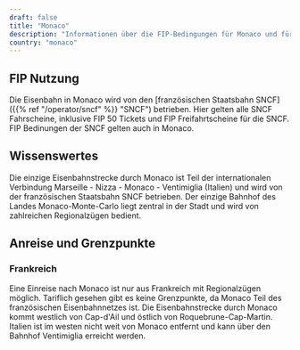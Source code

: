 ```yaml
---
draft: false
title: "Monaco"
description: "Informationen über die FIP-Bedingungen für Monaco und für welche Betreiber Vergünstigungen genutzt werden können."
country: "monaco"
---
```


## FIP Nutzung

Die Eisenbahn in Monaco wird von den [französischen Staatsbahn SNCF]({{% ref "/operator/sncf" %}} "SNCF") betrieben. Hier gelten alle SNCF Fahrscheine, inklusive FIP 50 Tickets und FIP Freifahrtscheine für die SNCF. FIP Bedinungen der SNCF gelten auch in Monaco.

## Wissenswertes

Die einzige Eisenbahnstrecke durch Monaco ist Teil der internationalen Verbindung Marseille - Nizza - Monaco - Ventimiglia (Italien) und wird von der französischen Staatsbahn SNCF betrieben. Der einzige Bahnhof des Landes Monaco-Monte-Carlo liegt zentral in der Stadt und wird von zahlreichen Regionalzügen bedient.

## Anreise und Grenzpunkte

### Frankreich

Eine Einreise nach Monaco ist nur aus Frankreich mit Regionalzügen möglich. Tariflich gesehen gibt es keine Grenzpunkte, da Monaco Teil des französischen Eisenbahnnetzes ist. Die Eisenbahnstrecke durch Monaco kommt westlich von Cap-d'Ail und östlich von Roquebrune-Cap-Martin. Italien ist im westen nicht weit von Monaco entfernt und kann über den Bahnhof Ventimiglia erreicht werden.
